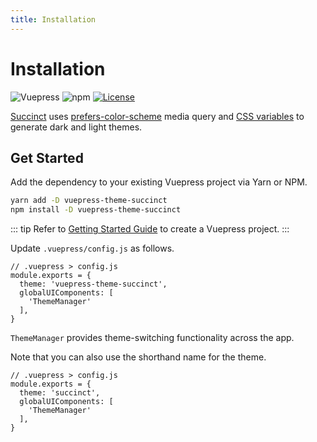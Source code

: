 ```yaml
---
title: Installation
---
```


# Installation

![Vuepress](https://img.shields.io/github/package-json/dependency-version/Microflash/vuepress-theme-succinct/@vuepress/plugin-search?label=vuepress)
![npm](https://img.shields.io/npm/v/vuepress-theme-succinct)
[![License](https://img.shields.io/badge/license-MIT-green.svg)](./LICENSE)

[Succinct](https://github.com/Microflash/vuepress-theme-succinct) uses [prefers-color-scheme](https://developer.mozilla.org/en-US/docs/Web/CSS/@media/prefers-color-scheme) media query and [CSS variables](https://developer.mozilla.org/en-US/docs/Web/CSS/--*) to generate dark and light themes.

## Get Started

Add the dependency to your existing Vuepress project via Yarn or NPM.

```sh
yarn add -D vuepress-theme-succinct
npm install -D vuepress-theme-succinct
```

::: tip
Refer to [Getting Started Guide](https://vuepress.vuejs.org/guide/getting-started.html) to create a Vuepress project.
:::

Update `.vuepress/config.js` as follows.

```js{3-6}
// .vuepress > config.js
module.exports = {
  theme: 'vuepress-theme-succinct',
  globalUIComponents: [
    'ThemeManager'
  ],
}
```

`ThemeManager` provides theme-switching functionality across the app.

Note that you can also use the shorthand name for the theme.

```js{3}
// .vuepress > config.js
module.exports = {
  theme: 'succinct',
  globalUIComponents: [
    'ThemeManager'
  ],
}
```

